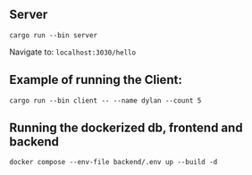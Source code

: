 ## Server
`cargo run --bin server`

Navigate to: 
`localhost:3030/hello`


## Example of running the Client:
`cargo run --bin client -- --name dylan --count 5`

## Running the dockerized db, frontend and backend
`docker compose --env-file backend/.env up --build -d`
